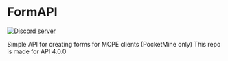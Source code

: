 # FormAPI
<a href="https://discord.gg/MzKQpWZ"><img src="https://discordapp.com/api/guilds/412491783486832640/embed.png" alt="Discord server"/></a>


Simple API for creating forms for MCPE clients (PocketMine only)
This repo is made for API 4.0.0
